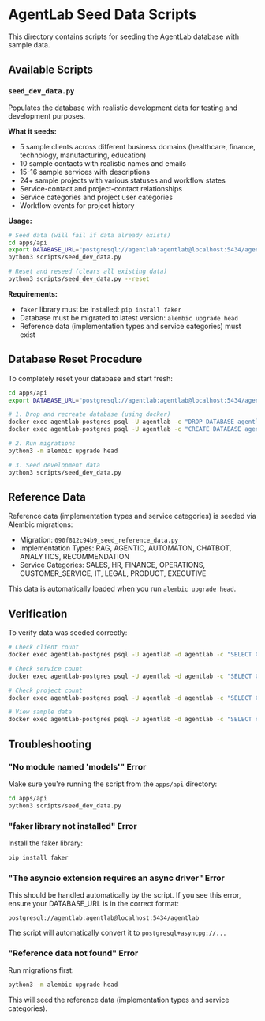 # AgentLab Seed Data Scripts

This directory contains scripts for seeding the AgentLab database with sample data.

## Available Scripts

### `seed_dev_data.py`

Populates the database with realistic development data for testing and development purposes.

**What it seeds:**

- 5 sample clients across different business domains (healthcare, finance, technology, manufacturing, education)
- 10 sample contacts with realistic names and emails
- 15-16 sample services with descriptions
- 24+ sample projects with various statuses and workflow states
- Service-contact and project-contact relationships
- Service categories and project user categories
- Workflow events for project history

**Usage:**

```bash
# Seed data (will fail if data already exists)
cd apps/api
export DATABASE_URL="postgresql://agentlab:agentlab@localhost:5434/agentlab"
python3 scripts/seed_dev_data.py

# Reset and reseed (clears all existing data)
python3 scripts/seed_dev_data.py --reset
```

**Requirements:**

- `faker` library must be installed: `pip install faker`
- Database must be migrated to latest version: `alembic upgrade head`
- Reference data (implementation types and service categories) must exist

## Database Reset Procedure

To completely reset your database and start fresh:

```bash
cd apps/api
export DATABASE_URL="postgresql://agentlab:agentlab@localhost:5434/agentlab"

# 1. Drop and recreate database (using docker)
docker exec agentlab-postgres psql -U agentlab -c "DROP DATABASE agentlab;"
docker exec agentlab-postgres psql -U agentlab -c "CREATE DATABASE agentlab;"

# 2. Run migrations
python3 -m alembic upgrade head

# 3. Seed development data
python3 scripts/seed_dev_data.py
```

## Reference Data

Reference data (implementation types and service categories) is seeded via Alembic migrations:

- Migration: `090f812c94b9_seed_reference_data.py`
- Implementation Types: RAG, AGENTIC, AUTOMATON, CHATBOT, ANALYTICS, RECOMMENDATION
- Service Categories: SALES, HR, FINANCE, OPERATIONS, CUSTOMER_SERVICE, IT, LEGAL, PRODUCT, EXECUTIVE

This data is automatically loaded when you run `alembic upgrade head`.

## Verification

To verify data was seeded correctly:

```bash
# Check client count
docker exec agentlab-postgres psql -U agentlab -d agentlab -c "SELECT COUNT(*) FROM clients;"

# Check service count
docker exec agentlab-postgres psql -U agentlab -d agentlab -c "SELECT COUNT(*) FROM services;"

# Check project count
docker exec agentlab-postgres psql -U agentlab -d agentlab -c "SELECT COUNT(*) FROM projects;"

# View sample data
docker exec agentlab-postgres psql -U agentlab -d agentlab -c "SELECT name, business_domain FROM clients;"
```

## Troubleshooting

### "No module named 'models'" Error

Make sure you're running the script from the `apps/api` directory:

```bash
cd apps/api
python3 scripts/seed_dev_data.py
```

### "faker library not installed" Error

Install the faker library:

```bash
pip install faker
```

### "The asyncio extension requires an async driver" Error

This should be handled automatically by the script. If you see this error, ensure your DATABASE_URL is in the correct format:

```
postgresql://agentlab:agentlab@localhost:5434/agentlab
```

The script will automatically convert it to `postgresql+asyncpg://...`

### "Reference data not found" Error

Run migrations first:

```bash
python3 -m alembic upgrade head
```

This will seed the reference data (implementation types and service categories).
